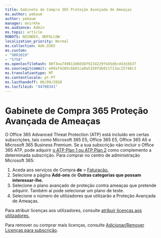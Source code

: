 ```yaml
---
title: Gabinete de Compra 365 Proteção Avançada de Ameaças
ms.author: pebaum
author: pebaum
manager: mnirkhe
ms.audience: Admin
ms.topic: article
ROBOTS: NOINDEX, NOFOLLOW
localization_priority: Normal
ms.collection: Adm_O365
ms.custom:
- "9003019"
- "5758"
ms.openlocfilehash: 80f3ea749813d6038f9234229f445d6cd43d3637
ms.sourcegitcommit: e09af4285c6b81ca0a5320fdb811713ac25748c3
ms.translationtype: MT
ms.contentlocale: pt-PT
ms.lasthandoff: 06/09/2020
ms.locfileid: "44708341"
---
```

# <a name="purchase-office-365-advanced-threat-protection"></a>Gabinete de Compra 365 Proteção Avançada de Ameaças

O Office 365 Advanced Threat Protection (ATP) está incluído em certas subscrições, tais como Microsoft 365 E5, Office 365 E5, Office 365 A5 e Microsoft 365 Business Premium. Se a sua subscrição não incluir o Office 365 ATP, pode adquirir [o ATP Plan 1 ou ATP Plan 2](https:/www.microsoft.com/microsoft-365/exchange/advance-threat-protection?market=um#office-ProductsCompare-785zwzq) como complemento a determinada subscrição. Para comprar no centro de administração Microsoft 365:

1. Aceda aos serviços de Compra **de**   >   [Faturação.](https://go.microsoft.com/fwlink/p/?linkid=868433)
2. Selecione a página **Add-ons** de **Outras categorias que possam interessar-lhe.**
3. Selecione o plano avançado de proteção contra ameaças que pretende adquirir. Também aí pode selecionar um plano de teste.
4. Selecione o número de utilizadores que utilizarão a Proteção Avançada de Ameaças.

Para atribuir licenças aos utilizadores, consulte [atribuir licenças aos utilizadores.](https://docs.microsoft.com/microsoft-365/admin/manage/assign-licenses-to-users?view=o365-worldwide)

Para remover ou comprar mais licenças, consulte [Adicionar/Remover Licenças para subscrição](https://docs.microsoft.com/microsoft-365/commerce/licenses/buy-licenses?view=o365-worldwide#add-or-remove-licenses-for-your-business-subscription).